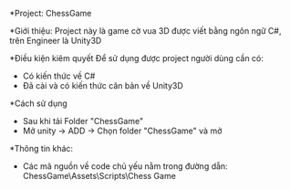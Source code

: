 *Project: ChessGame

*Giới thiệu:
	Project này là game cờ vua 3D được viết bằng ngôn ngữ C#, trên Engineer là Unity3D

*Điều kiện kiêm quyết
Để sử dụng được project người dùng cần có:
- Có kiến thức về C#
- Đã cài và có kiến thức căn bản về Unity3D

*Cách sử dụng
- Sau khi tải Folder "ChessGame"
- Mở unity -> ADD -> Chọn folder "ChessGame" và mở

*Thông tin khác:
- Các mã nguồn về code chủ yếu nằm trong đường dẫn: ChessGame\Assets\Scripts\Chess Game
